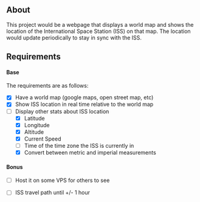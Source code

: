 ## About
This project would be a webpage that displays a world map and shows the location of the International Space Station (ISS) on that map. The location would update periodically to stay in sync with the ISS.

## Requirements
#### Base
The requirements are as follows:
- [x] Have a world map (google maps, open street map, etc)
- [x] Show ISS location in real time relative to the world map
- [ ] Display other stats about ISS location
	- [x] Latitude
	- [x] Longitude
	- [x] Altitude
	- [x] Current Speed
	- [ ] Time of the time zone the ISS is currently in
	- [x] Convert between metric and imperial measurements

#### Bonus 
- [ ] Host it on some VPS for others to see
- [ ] ISS travel path until +/- 1 hour 

